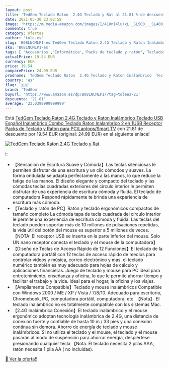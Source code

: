```yaml
---
layout: post
title: 'TedGem Teclado Raton  2.4G Teclado y Rat al 21.81 % de descuento'
date: 2021-05-30 23:02:58
image: 'https://m.media-amazon.com/images/I/410nI4lu+xL._SL500_._SL400_.jpg'
comments: true
category: ofertas
author: 'tole.es'
slug: 'B08LNCMLP1-es TedGem Teclado Raton 2.4G Teclado y Raton Inalámbrico...'
sku: 'B08LNCMLP1-es'
tags: [ 'Accesorios','Informática','Packs de teclado y ratón','Teclados, ratones y periféricos de entrada','smart','tedgem','tv', ]
actualPrice: 19.54 EUR
currency: EUR
price: 19.54
comparePrice: 24.99 EUR
prodname: 'TedGem Teclado Raton  2.4G Teclado y Raton Inalámbrico  Teclado USB Español Inalambrico  Combo Teclado Raton Inalambrico 2 en 1USB Receptor  Packs de Teclado y Ratón para PC/Laptops/Smart TV'
country: 'es'
flag: '🇪🇸'
brand: 'TedGem'
buyurl: 'https://www.amazon.es/dp/B08LNCMLP1/?tag=tolees-21'
descuento: '21.81'
average: '23.0399999999999'
---
```


Está [TedGem Teclado Raton  2.4G Teclado y Raton Inalámbrico  Teclado USB Español Inalambrico  Combo Teclado Raton Inalambrico 2 en 1USB Receptor  Packs de Teclado y Ratón para PC/Laptops/Smart TV](https://www.amazon.es/dp/B08LNCMLP1/?tag=tolees-21) con 21.81 de descuento por 19.54 EUR (original: 24.99 EUR) en el siguiente enlace!

[![TedGem Teclado Raton  2.4G Teclado y Rat](https://m.media-amazon.com/images/I/410nI4lu+xL._SL500_._SL400_.jpg)](https://www.amazon.es/dp/B08LNCMLP1/?tag=tolees-21)

ℹ️:

- 【Sensación de Escritura Suave y Cómoda】Las teclas silenciosas le permiten disfrutar de una escritura y un clic cómodos y suaves. La forma ondulada se adapta perfectamente a las manos, lo que reduce la fatiga de las manos. El diseño elegante y compacto del teclado y las cómodas teclas cuadradas exteriores del círculo interior le permiten disfrutar de una experiencia de escritura cómoda y fluida. El teclado de computadora Respond rápidamente te brinda una experiencia de escritura más cómoda.
- 【Teclado y ratón de PC】Ratón y teclado ergonómicos compactos de tamaño completo La cómoda tapa de tecla cuadrada del círculo interior le permite una experiencia de escritura cómoda y fluida. Las teclas del teclado pueden soportar más de 10 millones de pulsaciones repetidas, la vida útil del botón del mouse es superior a 5 millones de veces. 【NOTA: El receptor USB se inserta en la parte inferior del mouse. Solo UN nano receptor conecta el teclado y el mouse de la computadora】
- 【Diseño de Teclas de Acceso Rápido de 12 Funciones】El teclado de la computadora portátil con 12 teclas de acceso rápido de medios para controlar videos y música, correo electrónico y más. el teclado numérico también es muy adecuado para hojas de cálculo y aplicaciones financieras. Juego de teclado y mouse para PC ideal para entretenimiento, enseñanza y oficina, lo que le permite ahorrar tiempo y facilitar el trabajo y la vida. Ideal para el hogar, la oficina y los viajes.
- 【Ampliamente Compatible】Teclado y mouse inalámbricos Compatible con Windows 2000 / ME / XP / Vista / 7/8/10. Adecuado para escritorio, Chromebook, PC, computadora portátil, computadora, etc. 【Nota】 El teclado inalámbrico no es totalmente compatible con los sistemas Mac.
- 【2.4G Inalámbrica Conexión】El teclado inalámbrico y el mouse ergonómico adoptan tecnología inalámbrica de 2.4G, una distancia de conexión fuerte y confiable de hasta 10 m / 33 pies y una conexión continua sin demora. Ahorro de energía de teclado y mouse inalámbricos. Si no utiliza el teclado y el mouse, el teclado y el mouse pasarán al modo de suspensión para ahorrar energía, despiértese presionando cualquier tecla 【Nota. El teclado necesita 2 pilas AAA, ratón necesita 1 pila AA ( no incluidas).

[🛒 Ver la oferta!!](https://www.amazon.es/dp/B08LNCMLP1/?tag=tolees-21)
